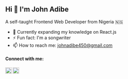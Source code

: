 ## Hi 👋 I'm John Adibe

A self-taught Frontend Web Developer from Nigeria :nigeria:

- 🌱 Currently expanding my knowledge on React.js
- ⚡ Fun fact: I'm a songwriter 
- 📫 How to reach me: johnadibe450@gmail.com


#### Connect with me:

[<img align="left" alt="johnphealipto | Twitter" width="20px" src="https://tutuldevs.github.io/frontloops-photo/loop1/twitter.svg" />][twitter]

[<img align="left" alt="johnadibe | LinkedIn" width="20px" src="https://cdn.jsdelivr.net/npm/simple-icons@v3/icons/linkedin.svg" />][linkedin]

[twitter]: https://twitter.com/johnphealipto
[linkedin]: https://www.linkedin.com/in/johnadibe/

<!-- <br /> -->

<!-- ![John's github stats](https://github-readme-stats.vercel.app/api?username=johnphealipto&show_icons=true&hide_border=true) -->

<!-- - JavaScript ES6 -->
<!-- - NPM package manager -->


<!-- **johnphealipto/johnphealipto** is a ✨ _special_ ✨ repository because its `README.md` (this file) appears on your GitHub profile. -->

<!-- Here are some ideas to get you started: -->

<!-- - 👯 I’m looking to collaborate on ...
- 🤔 I’m looking for help with ...
- 💬 Ask me about ...
- 😄 Pronouns: ...
- ⚡ Fun fact: ... -->

